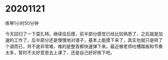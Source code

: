 # 20201121

练琴1小时50分钟

今天回归了一下莫扎特。继续往后摸，前半部分感觉已经比较熟悉了，之后就是加速的工作了，后半部分还是慢慢地对谱子，基本上能摸下来了，其实也就只是转了个调而已，并不是非常难，难的是整首都快速弹下来。最近被老师吐槽踏板和节奏太多，暂时不太好意思去上课了，还是自己好好练下吧。

